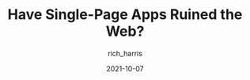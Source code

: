 ---
author: rich_harris
date: 2021-10-07
permalink: false
tags:
  - videos
  - spas
  - web
target_url: https://www.youtube.com/watch?v=860d8usGC0o
title: Have Single-Page Apps Ruined the Web?
---